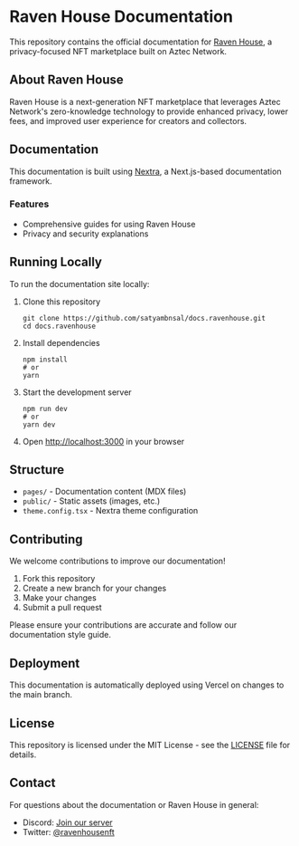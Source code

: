 # Raven House Documentation

This repository contains the official documentation for [Raven House](https://ravenhouse.xyz), a privacy-focused NFT marketplace built on Aztec Network.

## About Raven House

Raven House is a next-generation NFT marketplace that leverages Aztec Network's zero-knowledge technology to provide enhanced privacy, lower fees, and improved user experience for creators and collectors.

## Documentation

This documentation is built using [Nextra](https://nextra.site/), a Next.js-based documentation framework.

### Features

- Comprehensive guides for using Raven House
- Privacy and security explanations

## Running Locally

To run the documentation site locally:

1. Clone this repository

   ```
   git clone https://github.com/satyambnsal/docs.ravenhouse.git
   cd docs.ravenhouse
   ```

2. Install dependencies

   ```
   npm install
   # or
   yarn
   ```

3. Start the development server

   ```
   npm run dev
   # or
   yarn dev
   ```

4. Open [http://localhost:3000](http://localhost:3000) in your browser

## Structure

- `pages/` - Documentation content (MDX files)
- `public/` - Static assets (images, etc.)
- `theme.config.tsx` - Nextra theme configuration

## Contributing

We welcome contributions to improve our documentation!

1. Fork this repository
2. Create a new branch for your changes
3. Make your changes
4. Submit a pull request

Please ensure your contributions are accurate and follow our documentation style guide.

## Deployment

This documentation is automatically deployed using Vercel on changes to the main branch.

## License

This repository is licensed under the MIT License - see the [LICENSE](LICENSE) file for details.

## Contact

For questions about the documentation or Raven House in general:

- Discord: [Join our server](https://discord.gg/gCPZhWBYQH)
- Twitter: [@ravenhousenft](https://twitter.com/ravenhousenft)
